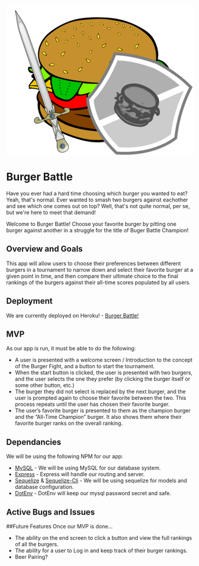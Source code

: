 ![Burger Battle](./public/assets/images/BurgerBattle.png)
# Burger Battle
Have you ever had a hard time choosing which burger you wanted to eat? Yeah, that's normal. Ever wanted to smash two burgers against eachother and see which one comes out on top? Well, that's not quite normal, per se, but we're here to meet that demand!

Welcome to Burger Battle! Choose your favorite burger by pitting one burger against another in a struggle for the title of Buger Battle Champion!

## Overview and Goals
This app will allow users to choose their preferences between different burgers in a tournament to narrow down and select their favorite burger at a given point in time, and then compare their ultimate choice to the final rankings of the burgers against their all-time scores populated by all users.

## Deployment
We are currently deployed on Heroku! - [Burger Battle!](https://burgerbattle.herokuapp.com/)

## MVP
As our app is run, it must be able to do the following:
* A user is presented with a welcome screen / Introduction to the concept of the Burger Fight, and a button to start the tournament.
* When the start button is clicked, the user is presented with two burgers, and the user selects the one they prefer (by clicking the burger itself or some other button, etc.)
* The burger they did not select is replaced by the next burger, and the user is prompted again to choose their favorite between the two. This process repeats until the user has chosen their favorite burger.
* The user’s favorite burger is presented to them as the champion burger and the “All-Time Champion” burger. It also shows them where their favorite burger ranks on the overall ranking.

## Dependancies
We will be using the following NPM for our app:
* [MySQL](https://www.npmjs.com/package/mysql) - We will be using MySQL for our database system.
* [Express](https://www.npmjs.com/package/express) - Express will handle our routing and server.
* [Sequelize](https://www.npmjs.com/package/sequelize) & [Sequelize-Cli](https://www.npmjs.com/package/sequelize-cli) - We will be using sequelize for models and database configuration.
* [DotEnv](https://www.npmjs.com/package/dotenv) - DotEnv will keep our mysql password secret and safe.

## Active Bugs and Issues

##Future Features
Once our MVP is done...
* The ability on the end screen to click a button and view the full rankings of all the burgers.
* The ability for a user to Log in and keep track of their burger rankings.
* Beer Pairing?

